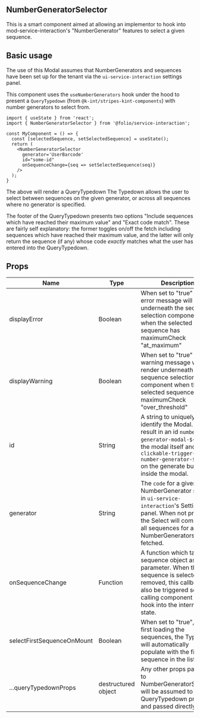 ## NumberGeneratorSelector

This is a smart component aimed at allowing an implementor to hook into mod-service-interaction's "NumberGenerator" features to select a given sequence.

## Basic usage
The use of this Modal assumes that NumberGenerators and sequences have been set up for the tenant via the `ui-service-interaction` settings panel.

This component uses the `useNumberGenerators` hook under the hood to present a `QueryTypedown` (from `@k-int/stripes-kint-components`) with number generators to select from.

```
import { useState } from 'react';
import { NumberGeneratorSelector } from '@folio/service-interaction';

const MyComponent = () => {
  const [selectedSequence, setSelectedSequence] = useState();
  return (
    <NumberGeneratorSelector
      generator='UserBarcode'
      id="some-id"
      onSequenceChange={seq => setSelectedSequence(seq)}
    />
  );
}

```

The above will render a QueryTypedown The Typedown allows the user to select between sequences on the given generator, or across all sequences where no generator is specified.

The footer of the QueryTypedown presents two options "Include sequences which have reached their maximum value" and "Exact code match". These are fairly self explanatory: the former  toggles on/off the fetch including sequences which have reached their maximum value, and the latter will only return the sequence (if any) whose code _exactly_ matches what the user has entered into the QueryTypedown.

## Props
Name | Type | Description | default | required
--- | --- | --- | --- | ---
displayError | Boolean | When set to "true" an error message will render underneath the sequence selection component when the selected sequence has maximumCheck "at_maximum" | true | ✕ |
displayWarning | Boolean | When set to "true" a warning message will render underneath the sequence selection component when the selected sequence has maximumCheck "over_threshold" | false | ✕ |
id | String | A string to uniquely identify the Modal. Will result in an id `number-generator-modal-${id}` on the modal itself and `clickable-trigger-number-generator-${id}` on the generate button inside the modal. | | ✓ |
generator | String | The `code` for a given NumberGenerator set up in `ui-service-interaction`'s Settings panel. When not provided the Select will comprise of all sequences for all NumberGenerators fetched. | | ✕ |
onSequenceChange | Function | A function which takes a sequence object as a parameter. When the sequence is selected or removed, this callback will also be triggered so the calling component can hook into the internal state.
selectFirstSequenceOnMount | Boolean | When set to "true", on first loading the sequences, the Typedown will automatically populate with the first sequence in the list. | true | ✕ |
...queryTypedownProps | destructured object | Any other props passed to NumberGeneratorSelector will be assumed to be QueryTypedown props and passed directly on. | | ✕ |
